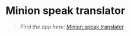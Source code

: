 # Minion speak translator

> *Find the app here:*   [Minion speak translator](https://lets-speak-minion.netlify.app/)
